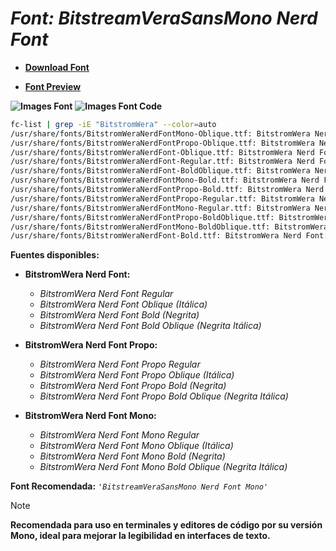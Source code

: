 <!-- Autor: Daniel Benjamin Perez Morales -->
<!-- GitHub: https://github.com/D4nitrix13 -->
<!-- GitLab: https://gitlab.com/D4nitrix13 -->
<!-- Correo electrónico: danielperezdev@proton.me -->

# ***Font: BitstreamVeraSansMono Nerd Font***

- **[Download Font](https://github.com/ryanoasis/nerd-fonts/releases/download/v3.2.1/BitstreamVeraSansMono.zip "https://github.com/ryanoasis/nerd-fonts/releases/download/v3.2.1/BitstreamVeraSansMono.zip")**

- **[Font Preview](https://www.programmingfonts.org/#bitstream-vera "https://www.programmingfonts.org/#bitstream-vera")**

**![Images Font](../../Fonts/BitstreamVeraSansMono%20Nerd%20Font.png "Fonts/BitstreamVeraSansMono Nerd Font.png")**
**![Images Font Code](../../Font%20Images%20Code/BitstreamVeraSansMono%20Nerd%20Font%20Code.png "Font Images Code/BitstreamVeraSansMono Nerd Font Code.png")**

```bash
fc-list | grep -iE "BitstromWera" --color=auto
/usr/share/fonts/BitstromWeraNerdFontMono-Oblique.ttf: BitstromWera Nerd Font Mono:style=Oblique
/usr/share/fonts/BitstromWeraNerdFontPropo-Oblique.ttf: BitstromWera Nerd Font Propo:style=Oblique
/usr/share/fonts/BitstromWeraNerdFont-Oblique.ttf: BitstromWera Nerd Font:style=Oblique
/usr/share/fonts/BitstromWeraNerdFont-Regular.ttf: BitstromWera Nerd Font:style=Regular
/usr/share/fonts/BitstromWeraNerdFont-BoldOblique.ttf: BitstromWera Nerd Font:style=Bold Oblique
/usr/share/fonts/BitstromWeraNerdFontMono-Bold.ttf: BitstromWera Nerd Font Mono:style=Bold
/usr/share/fonts/BitstromWeraNerdFontPropo-Bold.ttf: BitstromWera Nerd Font Propo:style=Bold
/usr/share/fonts/BitstromWeraNerdFontPropo-Regular.ttf: BitstromWera Nerd Font Propo:style=Regular
/usr/share/fonts/BitstromWeraNerdFontMono-Regular.ttf: BitstromWera Nerd Font Mono:style=Regular
/usr/share/fonts/BitstromWeraNerdFontPropo-BoldOblique.ttf: BitstromWera Nerd Font Propo:style=Bold Oblique
/usr/share/fonts/BitstromWeraNerdFontMono-BoldOblique.ttf: BitstromWera Nerd Font Mono:style=Bold Oblique
/usr/share/fonts/BitstromWeraNerdFont-Bold.ttf: BitstromWera Nerd Font:style=Bold
```

**Fuentes disponibles:**

- **BitstromWera Nerd Font:**
  - *BitstromWera Nerd Font Regular*
  - *BitstromWera Nerd Font Oblique (Itálica)*
  - *BitstromWera Nerd Font Bold (Negrita)*
  - *BitstromWera Nerd Font Bold Oblique (Negrita Itálica)*

- **BitstromWera Nerd Font Propo:**
  - *BitstromWera Nerd Font Propo Regular*
  - *BitstromWera Nerd Font Propo Oblique (Itálica)*
  - *BitstromWera Nerd Font Propo Bold (Negrita)*
  - *BitstromWera Nerd Font Propo Bold Oblique (Negrita Itálica)*

- **BitstromWera Nerd Font Mono:**
  - *BitstromWera Nerd Font Mono Regular*
  - *BitstromWera Nerd Font Mono Oblique (Itálica)*
  - *BitstromWera Nerd Font Mono Bold (Negrita)*
  - *BitstromWera Nerd Font Mono Bold Oblique (Negrita Itálica)*

**Font Recomendada:** *`'BitstreamVeraSansMono Nerd Font Mono'`*

> [!NOTE]
> **Recomendada para uso en terminales y editores de código por su versión Mono, ideal para mejorar la legibilidad en interfaces de texto.**
